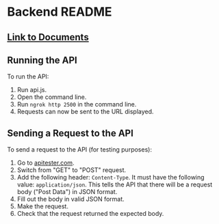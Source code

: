 # Backend README

## [Link to Documents](https://aarone314.github.io/CP317-Project-Green-Thumb/)

## Running the API
To run the API:
1. Run api.js.
2. Open the command line.
3. Run ```ngrok http 2500``` in the command line.
4. Requests can now be sent to the URL displayed.

## Sending a Request to the API
To send a request to the API (for testing purposes):
1. Go to [apitester.com](apitester.com).
2. Switch from "GET" to "POST" request.
3. Add the following header: ```Content-Type```. It must have the following value: ```application/json```. This tells the API that there will be a request body ("Post Data") in JSON format.
4. Fill out the body in valid JSON format.
5. Make the request.
6. Check that the request returned the expected body.
